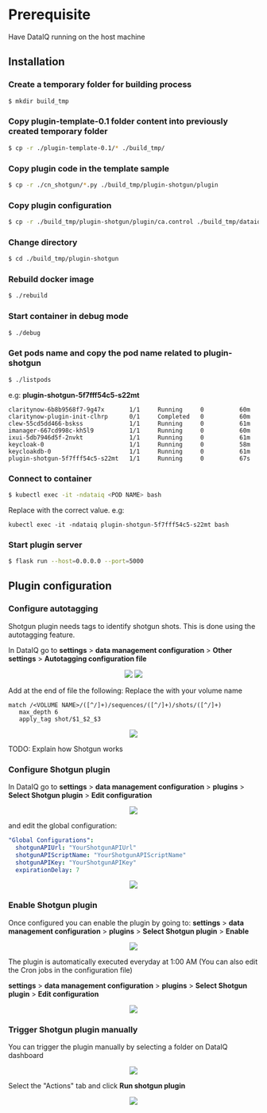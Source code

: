 # Prerequisite

Have DataIQ running on the host machine

## Installation

### Create a temporary folder for building process

```bash
$ mkdir build_tmp
```

### Copy plugin-template-0.1 folder content into previously created temporary folder

```bash
$ cp -r ./plugin-template-0.1/* ./build_tmp/
```

### Copy plugin code in the template sample

```bash
$ cp -r ./cn_shotgun/*.py ./build_tmp/plugin-shotgun/plugin
```

### Copy plugin configuration

```bash
$ cp -r ./build_tmp/plugin-shotgun/plugin/ca.control ./build_tmp/dataiq-shotgun
```

### Change directory

```bash
$ cd ./build_tmp/plugin-shotgun
```

### Rebuild docker image

```bash
$ ./rebuild
```

### Start container in debug mode

```bash
$ ./debug
```

### Get pods name and copy the pod name related to plugin-shotgun

```bash
$ ./listpods
```

e.g:
**plugin-shotgun-5f7fff54c5-s22mt**

```
claritynow-6b8b9568f7-9g47x       1/1     Running     0          60m
claritynow-plugin-init-clhrp      0/1     Completed   0          60m
clew-55cd5dd466-bskss             1/1     Running     0          61m
imanager-667cd998c-kh5l9          1/1     Running     0          60m
ixui-5db7946d5f-2nvkt             1/1     Running     0          61m
keycloak-0                        1/1     Running     0          58m
keycloakdb-0                      1/1     Running     0          61m
plugin-shotgun-5f7fff54c5-s22mt   1/1     Running     0          67s
```

### Connect to container

```bash
$ kubectl exec -it -ndataiq <POD NAME> bash
```

Replace <POD NAME> with the correct value.
e.g:

```
kubectl exec -it -ndataiq plugin-shotgun-5f7fff54c5-s22mt bash
```

### Start plugin server

```bash
$ flask run --host=0.0.0.0 --port=5000
```

## Plugin configuration

### Configure autotagging

Shotgun plugin needs tags to identify shotgun shots. This is done using the autotagging feature.

In DataIQ go to **settings** > **data management configuration** > **Other settings** > **Autotagging configuration file**

<div style="text-align:center">
<img src="./assets/dataiq-settings.png" />
<img src="./assets/autotagging.png" />
</div>

Add at the end of file the following:
Replace the <VOLUME NAME> with your volume name

```
match /<VOLUME NAME>/([^/]+)/sequences/([^/]+)/shots/([^/]+)
   max_depth 6
   apply_tag shot/$1_$2_$3
```

<div style="text-align:center">
<img src="./assets/autotagging-configuration.png" />
</div>

TODO: Explain how Shotgun works

### Configure Shotgun plugin

In DataIQ go to **settings** > **data management configuration** > **plugins** > **Select Shotgun plugin** > **Edit configuration**

<div style="text-align:center">
<img src="./assets/plugin-list.png" />
</div>

and edit the global configuration:

```yml
"Global Configurations":
  shotgunAPIUrl: "YourShotgunAPIUrl"
  shotgunAPIScriptName: "YourShotgunAPIScriptName"
  shotgunAPIKey: "YourShotgunAPIKey"
  expirationDelay: 7
```

<div style="text-align:center">
<img src="./assets/global-configuration.png" />
</div>

### Enable Shotgun plugin

Once configured you can enable the plugin by going to:
**settings** > **data management configuration** > **plugins** > **Select Shotgun plugin** > **Enable**

<div style="text-align:center">
<img src="./assets/enable-plugin.png" />
</div>

The plugin is automatically executed everyday at 1:00 AM (You can also edit the Cron jobs in the configuration file)

**settings** > **data management configuration** > **plugins** > **Select Shotgun plugin** > **Edit configuration**

<div style="text-align:center">
<img src="./assets/cronjob.png" />
</div>

### Trigger Shotgun plugin manually

You can trigger the plugin manually by selecting a folder on DataIQ dashboard

<div style="text-align:center">
<img src="./assets/trigger-manually.png" />
</div>

Select the "Actions" tab and click **Run shotgun plugin**

<div style="text-align:center">
<img src="./assets/run-plugin.png" />
</div>
